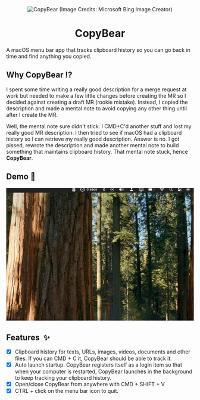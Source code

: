 <div align="center">
<img width="120" height="120" alt="CopyBear (Image Credits: Microsoft Bing Image Creator)" src="https://github.com/user-attachments/assets/20a7118c-bca9-41fc-b13e-764228e885c9">
<h1>CopyBear</h1>
</div>
A macOS menu bar app that tracks clipboard history so you can go back in time and find anything you copied.

## Why CopyBear ⁉️
I spent some time writing a really good description for a merge request at work but needed to make a few little changes before creating the MR so I decided against creating a draft MR (rookie mistake). Instead, I copied the description and made a mental note to avoid copying any other thing until after I create the MR.

Well, the mental note sure didn't stick. I CMD+C'd another stuff and lost my really good MR description. I then tried to see if macOS had a clipboard history so I can retrieve my really good description. Answer is no. I got pissed, rewrote the description and made another mental note to build something that maintains clipboard history. That mental note stuck, hence **CopyBear**.

## Demo 📸
<img src="https://raw.githubusercontent.com/Crazelu/copybear/main/Screenshots/demo.gif" alt="CopyBear demo">

## Features  ✨
- [x] Clipboard history for texts, URLs, images, videos, documents and other files. If you can CMD + C it, CopyBear should be able to track it.
- [x] Auto launch startup. CopyBear registers itself as a login item so that when your computer is restarted, CopyBear launches in the background to keep tracking your clipboard history.
- [x] Open/close CopyBear from anywhere with CMD + SHIFT + V
- [x] CTRL + click on the menu bar icon to quit.
